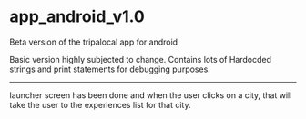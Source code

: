 # app_android_v1.0

Beta version of the tripalocal app for android

Basic version highly subjected to change.
Contains lots of Hardocded strings and print statements for debugging purposes.

-----------------------------
launcher screen has been done  and when the user clicks on a city,
that will take the user to the experiences list for that city.




